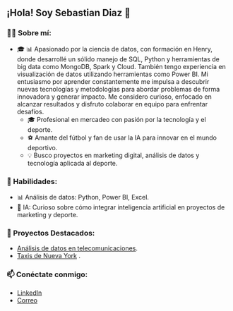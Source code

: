 ## ¡Hola! Soy Sebastian Diaz 👋

### 🧑‍💻 Sobre mí:

*   🎓 📊 Apasionado por la ciencia de datos, con formación en Henry, donde desarrollé un sólido manejo de SQL, Python y herramientas de big data como MongoDB, Spark y Cloud. También tengo experiencia en visualización de datos utilizando herramientas como Power BI. Mi entusiasmo por aprender constantemente me impulsa a descubrir nuevas tecnologías y metodologías para abordar problemas de forma innovadora y generar impacto. Me considero curioso, enfocado en alcanzar resultados y disfruto colaborar en equipo para enfrentar desafíos.
    *   🎓 Profesional en mercadeo con pasión por la tecnología y el deporte.
    *   ⚽ Amante del fútbol y fan de usar la IA para innovar en el mundo deportivo.
    *   💡 Busco proyectos en marketing digital, análisis de datos y tecnología aplicada al deporte.

### 💼 Habilidades:

*   📊 Análisis de datos: Python, Power BI, Excel.
*   🤖 IA: Curioso sobre cómo integrar inteligencia artificial en proyectos de marketing y deporte.

### 🚀 Proyectos Destacados:

*   [Análisis de datos en telecomunicaciones](https://github.com/sebastiandiazro/Telecomunicaciones_P02).
*   [Taxis de Nueva York](https://github.com/lmunozm1702/taxi_electrico_nyc/blob/development/README.md) .

### 📫 Conéctate conmigo:

*   [LinkedIn](https://www.linkedin.com/in/sebasti%C3%A1n-diaz-7770a3207/)
*   [Correo](sdiazr25@gmail.com)
